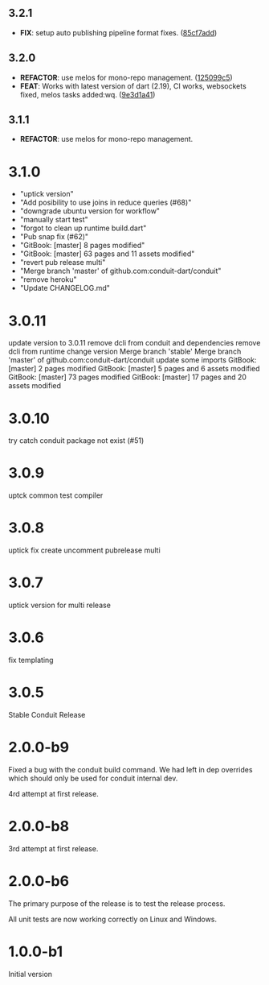 ## 3.2.1

 - **FIX**: setup auto publishing pipeline format fixes. ([85cf7add](https://github.com/conduit-dart/conduit/commit/85cf7add33c08c309d451ee384d87c92fc41cf07))

## 3.2.0

 - **REFACTOR**: use melos for mono-repo management. ([125099c5](https://github.com/conduit-dart/conduit/commit/125099c58e34e0e282c6fd0ec0cf0ec233bf92a1))
 - **FEAT**: Works with latest version of dart (2.19), CI works, websockets fixed, melos tasks added:wq. ([9e3d1a41](https://github.com/conduit-dart/conduit/commit/9e3d1a4146337a494ce34edca932aabb8506ccdb))

## 3.1.1

 - **REFACTOR**: use melos for mono-repo management.

# 3.1.0
- "uptick version"
- "Add posibility to use joins in reduce queries (#68)"
- "downgrade ubuntu version for workflow"
- "manually start test"
- "forgot to clean up runtime build.dart"
- "Pub snap fix (#62)"
- "GitBook: [master] 8 pages modified"
- "GitBook: [master] 63 pages and 11 assets modified"
- "revert pub release multi"
- "Merge branch 'master' of github.com:conduit-dart/conduit"
- "remove heroku"
- "Update CHANGELOG.md"

# 3.0.11
update version to 3.0.11
remove dcli from conduit and dependencies
remove dcli from runtime
change version
Merge branch 'stable'
Merge branch 'master' of github.com:conduit-dart/conduit
update some imports
GitBook: [master] 2 pages modified
GitBook: [master] 5 pages and 6 assets modified
GitBook: [master] 73 pages modified
GitBook: [master] 17 pages and 20 assets modified

# 3.0.10
try catch conduit package not exist (#51)

# 3.0.9
uptck
common test compiler

# 3.0.8
uptick
fix create
uncomment pubrelease multi

# 3.0.7
uptick version for multi release

# 3.0.6
fix templating

# 3.0.5
Stable Conduit Release

# 2.0.0-b9
Fixed a bug with the conduit build command. We had left in dep overrides 
which should only be used for conduit internal dev.

4rd attempt at first release.

# 2.0.0-b8
3rd attempt at first release.

# 2.0.0-b6
The primary purpose of the release is to test the release process.

All unit tests are now working correctly on Linux and Windows.

# 1.0.0-b1
Initial version
